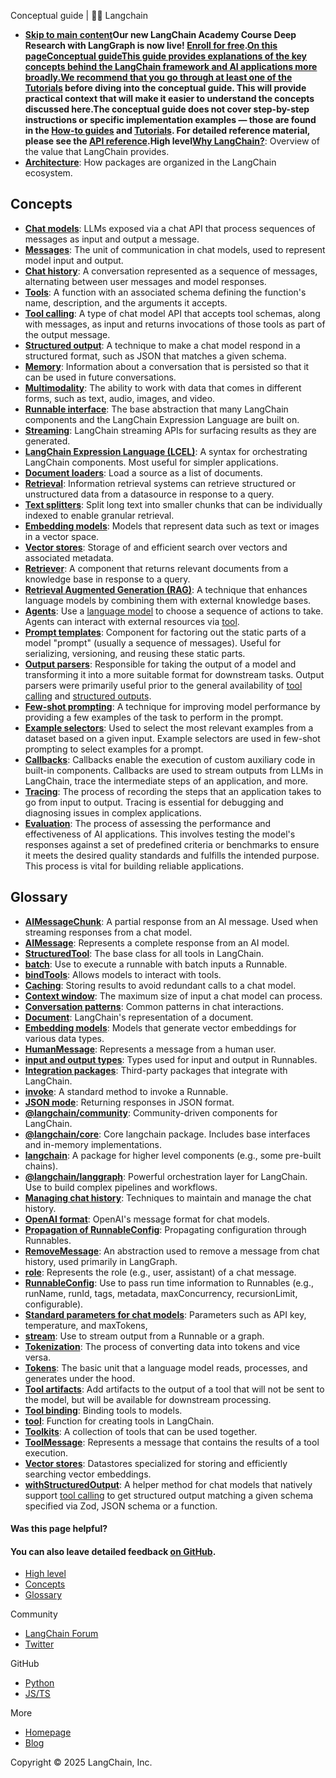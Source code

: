 Conceptual guide | 🦜️🔗 Langchain
- **[Skip to main content](#__docusaurus_skipToContent_fallback)Our new LangChain Academy Course Deep Research with LangGraph is now live! [Enroll for free](https://academy.langchain.com/courses/deep-research-with-langgraph/?utm_medium=internal&utm_source=docs&utm_campaign=q3-2025_deep-research-course_co).[On this pageConceptual guideThis guide provides explanations of the key concepts behind the LangChain framework and AI applications more broadly.We recommend that you go through at least one of the Tutorials](/docs/tutorials) before diving into the conceptual guide. This will provide practical context that will make it easier to understand the concepts discussed here.The conceptual guide does not cover step-by-step instructions or specific implementation examples — those are found in the [How-to guides](/docs/how_to/) and [Tutorials](/docs/tutorials). For detailed reference material, please see the [API reference](https://api.js.langchain.com/).High level[​](#high-level)[Why LangChain?](/docs/concepts/why_langchain)**: Overview of the value that LangChain provides.
- **[Architecture](/docs/concepts/architecture)**: How packages are organized in the LangChain ecosystem.

## Concepts[​](#concepts)

- **[Chat models](/docs/concepts/chat_models)**: LLMs exposed via a chat API that process sequences of messages as input and output a message.
- **[Messages](/docs/concepts/messages)**: The unit of communication in chat models, used to represent model input and output.
- **[Chat history](/docs/concepts/chat_history)**: A conversation represented as a sequence of messages, alternating between user messages and model responses.
- **[Tools](/docs/concepts/tools)**: A function with an associated schema defining the function&#x27;s name, description, and the arguments it accepts.
- **[Tool calling](/docs/concepts/tool_calling)**: A type of chat model API that accepts tool schemas, along with messages, as input and returns invocations of those tools as part of the output message.
- **[Structured output](/docs/concepts/structured_outputs)**: A technique to make a chat model respond in a structured format, such as JSON that matches a given schema.
- **[Memory](https://langchain-ai.github.io/langgraphjs/concepts/memory/)**: Information about a conversation that is persisted so that it can be used in future conversations.
- **[Multimodality](/docs/concepts/multimodality)**: The ability to work with data that comes in different forms, such as text, audio, images, and video.
- **[Runnable interface](/docs/concepts/runnables)**: The base abstraction that many LangChain components and the LangChain Expression Language are built on.
- **[Streaming](/docs/concepts/streaming)**: LangChain streaming APIs for surfacing results as they are generated.
- **[LangChain Expression Language (LCEL)](/docs/concepts/lcel)**: A syntax for orchestrating LangChain components. Most useful for simpler applications.
- **[Document loaders](/docs/concepts/document_loaders)**: Load a source as a list of documents.
- **[Retrieval](/docs/concepts/retrieval)**: Information retrieval systems can retrieve structured or unstructured data from a datasource in response to a query.
- **[Text splitters](/docs/concepts/text_splitters)**: Split long text into smaller chunks that can be individually indexed to enable granular retrieval.
- **[Embedding models](/docs/concepts/embedding_models)**: Models that represent data such as text or images in a vector space.
- **[Vector stores](/docs/concepts/vectorstores)**: Storage of and efficient search over vectors and associated metadata.
- **[Retriever](/docs/concepts/retrievers)**: A component that returns relevant documents from a knowledge base in response to a query.
- **[Retrieval Augmented Generation (RAG)](/docs/concepts/rag)**: A technique that enhances language models by combining them with external knowledge bases.
- **[Agents](/docs/concepts/agents)**: Use a [language model](/docs/concepts/chat_models) to choose a sequence of actions to take. Agents can interact with external resources via [tool](/docs/concepts/tools).
- **[Prompt templates](/docs/concepts/prompt_templates)**: Component for factoring out the static parts of a model "prompt" (usually a sequence of messages). Useful for serializing, versioning, and reusing these static parts.
- **[Output parsers](/docs/concepts/output_parsers)**: Responsible for taking the output of a model and transforming it into a more suitable format for downstream tasks. Output parsers were primarily useful prior to the general availability of [tool calling](/docs/concepts/tool_calling) and [structured outputs](/docs/concepts/structured_outputs).
- **[Few-shot prompting](/docs/concepts/few_shot_prompting)**: A technique for improving model performance by providing a few examples of the task to perform in the prompt.
- **[Example selectors](/docs/concepts/example_selectors)**: Used to select the most relevant examples from a dataset based on a given input. Example selectors are used in few-shot prompting to select examples for a prompt.
- **[Callbacks](/docs/concepts/callbacks)**: Callbacks enable the execution of custom auxiliary code in built-in components. Callbacks are used to stream outputs from LLMs in LangChain, trace the intermediate steps of an application, and more.
- **[Tracing](/docs/concepts/tracing)**: The process of recording the steps that an application takes to go from input to output. Tracing is essential for debugging and diagnosing issues in complex applications.
- **[Evaluation](/docs/concepts/evaluation)**: The process of assessing the performance and effectiveness of AI applications. This involves testing the model&#x27;s responses against a set of predefined criteria or benchmarks to ensure it meets the desired quality standards and fulfills the intended purpose. This process is vital for building reliable applications.

## Glossary[​](#glossary)

- **[AIMessageChunk](/docs/concepts/messages#aimessagechunk)**: A partial response from an AI message. Used when streaming responses from a chat model.
- **[AIMessage](/docs/concepts/messages#aimessage)**: Represents a complete response from an AI model.
- **[StructuredTool](https://api.js.langchain.com/classes/_langchain_core.tools.StructuredTool.html)**: The base class for all tools in LangChain.
- **[batch](/docs/concepts/runnables)**: Use to execute a runnable with batch inputs a Runnable.
- **[bindTools](/docs/concepts/tool_calling/#tool-binding)**: Allows models to interact with tools.
- **[Caching](/docs/concepts/chat_models#caching)**: Storing results to avoid redundant calls to a chat model.
- **[Context window](/docs/concepts/chat_models#context-window)**: The maximum size of input a chat model can process.
- **[Conversation patterns](/docs/concepts/chat_history#conversation-patterns)**: Common patterns in chat interactions.
- **[Document](https://api.js.langchain.com/classes/_langchain_core.documents.Document.html)**: LangChain&#x27;s representation of a document.
- **[Embedding models](/docs/concepts/embedding_models)**: Models that generate vector embeddings for various data types.
- **[HumanMessage](/docs/concepts/messages#humanmessage)**: Represents a message from a human user.
- **[input and output types](/docs/concepts/runnables#input-and-output-types)**: Types used for input and output in Runnables.
- **[Integration packages](/docs/concepts/architecture#integration-packages)**: Third-party packages that integrate with LangChain.
- **[invoke](/docs/concepts/runnables)**: A standard method to invoke a Runnable.
- **[JSON mode](/docs/concepts/structured_outputs#json-mode)**: Returning responses in JSON format.
- **[@langchain/community](/docs/concepts/architecture#langchaincommunity)**: Community-driven components for LangChain.
- **[@langchain/core](/docs/concepts/architecture#langchaincore)**: Core langchain package. Includes base interfaces and in-memory implementations.
- **[langchain](/docs/concepts/architecture#langchain)**: A package for higher level components (e.g., some pre-built chains).
- **[@langchain/langgraph](/docs/concepts/architecture#langchainlanggraph)**: Powerful orchestration layer for LangChain. Use to build complex pipelines and workflows.
- **[Managing chat history](/docs/concepts/chat_history#managing-chat-history)**: Techniques to maintain and manage the chat history.
- **[OpenAI format](/docs/concepts/messages#openai-format)**: OpenAI&#x27;s message format for chat models.
- **[Propagation of RunnableConfig](/docs/concepts/runnables#propagation-of-runnableconfig)**: Propagating configuration through Runnables.
- **[RemoveMessage](/docs/concepts/messages#removemessage)**: An abstraction used to remove a message from chat history, used primarily in LangGraph.
- **[role](/docs/concepts/messages#role)**: Represents the role (e.g., user, assistant) of a chat message.
- **[RunnableConfig](/docs/concepts/runnables#runnableconfig)**: Use to pass run time information to Runnables (e.g., runName, runId, tags, metadata, maxConcurrency, recursionLimit, configurable).
- **[Standard parameters for chat models](/docs/concepts/chat_models#standard-parameters)**: Parameters such as API key, temperature, and maxTokens,
- **[stream](/docs/concepts/streaming)**: Use to stream output from a Runnable or a graph.
- **[Tokenization](/docs/concepts/tokens#how-tokens-work-in-language-models)**: The process of converting data into tokens and vice versa.
- **[Tokens](/docs/concepts/tokens)**: The basic unit that a language model reads, processes, and generates under the hood.
- **[Tool artifacts](/docs/concepts/tools#tool-artifacts)**: Add artifacts to the output of a tool that will not be sent to the model, but will be available for downstream processing.
- **[Tool binding](/docs/concepts/tool_calling#tool-binding)**: Binding tools to models.
- **[tool](/docs/concepts/tools)**: Function for creating tools in LangChain.
- **[Toolkits](/docs/concepts/tools#toolkits)**: A collection of tools that can be used together.
- **[ToolMessage](/docs/concepts/messages#toolmessage)**: Represents a message that contains the results of a tool execution.
- **[Vector stores](/docs/concepts/vectorstores)**: Datastores specialized for storing and efficiently searching vector embeddings.
- **[withStructuredOutput](/docs/concepts/structured_outputs/#structured-output-method)**: A helper method for chat models that natively support [tool calling](/docs/concepts/tool_calling) to get structured output matching a given schema specified via Zod, JSON schema or a function.

#### Was this page helpful?



#### You can also leave detailed feedback [on GitHub](https://github.com/langchain-ai/langchainjs/issues/new?assignees=&labels=03+-+Documentation&projects=&template=documentation.yml&title=DOC%3A+%3CPlease+write+a+comprehensive+title+after+the+%27DOC%3A+%27+prefix%3E).

- [High level](#high-level)
- [Concepts](#concepts)
- [Glossary](#glossary)

Community

- [LangChain Forum](https://forum.langchain.com/)
- [Twitter](https://twitter.com/LangChainAI)

GitHub

- [Python](https://github.com/langchain-ai/langchain)
- [JS/TS](https://github.com/langchain-ai/langchainjs)

More

- [Homepage](https://langchain.com)
- [Blog](https://blog.langchain.dev)

Copyright © 2025 LangChain, Inc.